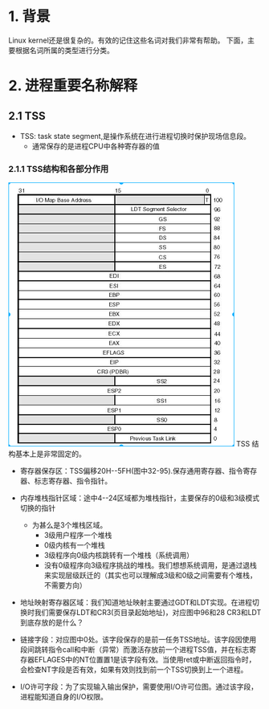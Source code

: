 # 1. 背景
Linux kernel还是很复杂的。有效的记住这些名词对我们非常有帮助。
下面，主要根据名词所属的类型进行分类。

# 2. 进程重要名称解释

## 2.1 TSS
* TSS: task state segment,是操作系统在进行进程切换时保护现场信息段。
    * 通常保存的是进程CPU中各种寄存器的值
### 2.1.1 TSS结构和各部分作用
![2019-08-15-16-15-46.png](./images/2019-08-15-16-15-46.png)
TSS 结构基本上是非常固定的。

* 寄存器保存区：TSS偏移20H--5FH(图中32-95).保存通用寄存器、指令寄存器、标志寄存器、指令指针。

* 内存堆栈指针区域：途中4--24区域都为堆栈指针，主要保存的0级和3级模式切换的指针
    * 为甚么是3个堆栈区域。
        * 3级用户程序一个堆栈
        * 0级内核有一个堆栈
        * 3级程序向0级内核跳转有一个堆栈（系统调用）
        * 没有0级程序向3级程序挑战的堆栈。我们想想系统调用，是通过退栈来实现层级跃迁的（其实也可以理解成3级和0级之间需要有个堆栈，不需要方向）
    
* 地址映射寄存器区域：我们知道地址映射主要通过GDT和LDT实现。在进程切换时我们需要保存LDT和CR3(页目录起始地址)，对应图中96和28
CR3和LDT到底存放的是什么？

* 链接字段：对应图中0处。该字段保存的是前一任务TSS地址。该字段因使用段间跳转指令call和中断（异常）而激活存放前一个进程TSS值，并在标志寄存器EFLAGES中的NT位置置1是该字段有效。当使用ret或中断返回指令时，会检查NT字段是否有效，如果有效则找到前一个TSS切换到上一个进程。

* I/O许可字段：为了实现输入输出保护，需要使用I/O许可位图。通过该字段，进程能知道自身的I/O权限。

